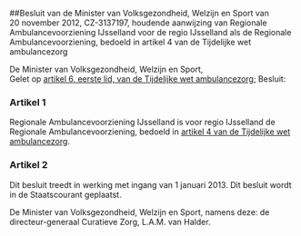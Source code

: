 <meta http-equiv='Content-Type' content='text/html; charset=utf-8' />

##Besluit van de Minister van Volksgezondheid, Welzijn en Sport van 20 november 2012, CZ-3137197, houdende aanwijzing van Regionale Ambulancevoorziening IJsselland voor de regio IJsselland als de Regionale Ambulancevoorziening, bedoeld in artikel 4 van de Tijdelijke wet ambulancezorg

De Minister van Volksgezondheid, Welzijn en Sport,  
Gelet op [artikel 6, eerste lid, van de Tijdelijke wet ambulancezorg](../../../../../../../../../../wet/tijdelijke/wet/ambulancezorg/BWBR0031557/README.md);
Besluit:    

### Artikel  1  

Regionale Ambulancevoorziening IJsselland is voor regio IJsselland de Regionale Ambulancevoorziening, bedoeld in [artikel 4 van de Tijdelijke wet ambulancezorg](../../../../../../../../../../wet/tijdelijke/wet/ambulancezorg/BWBR0031557/README.md). 

### Artikel  2  

Dit besluit treedt in werking met ingang van 1 januari 2013. 
Dit besluit wordt in de Staatscourant geplaatst.  

De 
Minister van Volksgezondheid, Welzijn en Sport, namens deze: 
de directeur-generaal Curatieve Zorg, 
L.A.M. van Halder.     
